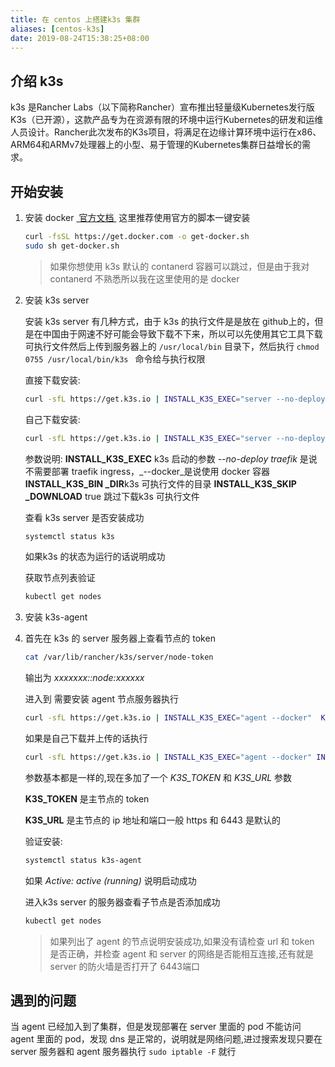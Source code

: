 ```yaml
---
title: 在 centos 上搭建k3s 集群
aliases: [centos-k3s]
date: 2019-08-24T15:38:25+08:00
---
```


## 介绍 k3s 
k3s 是Rancher Labs（以下简称Rancher）宣布推出轻量级Kubernetes发行版K3s（已开源），这款产品专为在资源有限的环境中运行Kubernetes的研发和运维人员设计。Rancher此次发布的K3s项目，将满足在边缘计算环境中运行在x86、ARM64和ARMv7处理器上的小型、易于管理的Kubernetes集群日益增长的需求。
## 开始安装
1. 安装 docker
    [ 官方文档 ](https://docs.docker.com/install/linux/docker-ce/centos/)
    这里推荐使用官方的脚本一键安装

    ```bash
    curl -fsSL https://get.docker.com -o get-docker.sh
    sudo sh get-docker.sh
    ```

    > 如果你想使用 k3s 默认的 contanerd 容器可以跳过，但是由于我对 contanerd 不熟悉所以我在这里使用的是 docker
1. 安装 k3s server

    安装 k3s server 有几种方式，由于 k3s 的执行文件是是放在 github上的，但是在中国由于网速不好可能会导致下载不下来，所以可以先使用其它工具下载可执行文件然后上传到服务器上的  `/usr/local/bin` 目录下，然后执行 `chmod 0755 /usr/local/bin/k3s ` 命令给与执行权限

    直接下载安装: 
    ```bash
    curl -sfL https://get.k3s.io | INSTALL_K3S_EXEC="server --no-deploy traefik --docker" sh -s -
    `````

    自己下载安装:
    ```bash
    curl -sfL https://get.k3s.io | INSTALL_K3S_EXEC="server --no-deploy traefik --docker" INSTALL_K3S_BIN_DIR="/usr/local/bin" INSTALL_K3S_SKIP_DOWNLOAD=true sh -s -
    ```

    参数说明:
    **INSTALL_K3S_EXEC** k3s 启动的参数  _--no-deploy traefik_ 是说不需要部署 traefik ingress，_--docker_是说使用 docker 容器
    **INSTALL_K3S_BIN _DIR**k3s 可执行文件的目录
    **INSTALL_K3S_SKIP _DOWNLOAD** true 跳过下载k3s 可执行文件

    查看 k3s server 是否安装成功
    ```bash
    systemctl status k3s
    ```
    如果k3s 的状态为运行的话说明成功

    获取节点列表验证
    ```bash
    kubectl get nodes
    ```

2.  安装 k3s-agent
3.  
    首先在 k3s 的 server 服务器上查看节点的 token
    ```bash
    cat /var/lib/rancher/k3s/server/node-token
    ```
    输出为 _xxxxxxx::node:xxxxxx_

    进入到 需要安装 agent 节点服务器执行
    ```bash
    curl -sfL https://get.k3s.io | INSTALL_K3S_EXEC="agent --docker"  K3S_URL=https://192.168.0.1:6443 K3S_TOKEN=xxxxxxx::node:xxxxxx sh -s -
    ```
    如果是自己下载并上传的话执行
    ```bash
    curl -sfL https://get.k3s.io | INSTALL_K3S_EXEC="agent --docker" INSTALL_K3S_BIN_DIR="/usr/local/bin" K3S_URL=https://192.168.0.1:6443 K3S_TOKEN=xxxxxxx::node:xxxxxx INSTALL_K3S_SKIP_DOWNLOAD=true sh -s -
    ```

    参数基本都是一样的,现在多加了一个 _K3S\_TOKEN_ 和 _K3S\_URL_ 参数

    **K3S\_TOKEN** 是主节点的 token
    
    **K3S\_URL** 是主节点的 ip 地址和端口一般 https 和 6443 是默认的

    验证安装:
    ```bash
    systemctl status k3s-agent
    ```
    如果 _Active: active (running)_ 说明启动成功
    
    进入k3s server 的服务器查看子节点是否添加成功
    ```bash
    kubectl get nodes
    ```

    > 如果列出了 agent 的节点说明安装成功,如果没有请检查 url 和 token 是否正确，并检查 agent 和 server 的网络是否能相互连接,还有就是 server 的防火墙是否打开了 6443端口

## 遇到的问题
当 agent 已经加入到了集群，但是发现部署在 server 里面的 pod 不能访问 agent 里面的 pod，发现 dns 是正常的，说明就是网络问题,进过搜索发现只要在 server 服务器和 agent 服务器执行 `sudo iptable -F` 就行